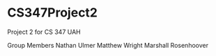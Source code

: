 # CS347Project2
Project 2 for CS 347 UAH

Group Members
Nathan Ulmer
Matthew Wright
Marshall Rosenhoover
